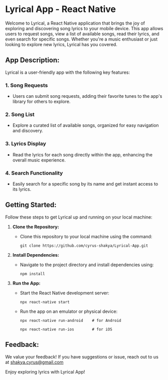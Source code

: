 # Lyrical App - React Native

Welcome to Lyrical, a React Native application that brings the joy of exploring and discovering song lyrics to your mobile device. This app allows users to request songs, view a list of available songs, read their lyrics, and even search for specific songs. Whether you're a music enthusiast or just looking to explore new lyrics, Lyrical has you covered.

## App Description:

Lyrical is a user-friendly app with the following key features:

### 1. Song Requests
   - Users can submit song requests, adding their favorite tunes to the app's library for others to explore.

### 2. Song List
   - Explore a curated list of available songs, organized for easy navigation and discovery.

### 3. Lyrics Display
   - Read the lyrics for each song directly within the app, enhancing the overall music experience.

### 4. Search Functionality
   - Easily search for a specific song by its name and get instant access to its lyrics.

## Getting Started:

Follow these steps to get Lyrical up and running on your local machine:

1. **Clone the Repository:**
   - Clone this repository to your local machine using the command:
     ```
     git clone https://github.com/cyrus-shakya/Lyrical-App.git
     ```

2. **Install Dependencies:**
   - Navigate to the project directory and install dependencies using:
     ```
     npm install
     ```

3. **Run the App:**
   - Start the React Native development server:
     ```
     npx react-native start
     ```
   - Run the app on an emulator or physical device:
     ```
     npx react-native run-android    # for Android
     ```
     ```
     npx react-native run-ios        # for iOS
     ```


## Feedback:

We value your feedback! If you have suggestions or issue, reach out to us at shakya.cyrus@gmail.com

Enjoy exploring lyrics with Lyrical App!
